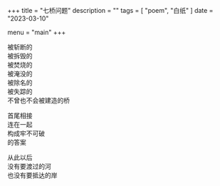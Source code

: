 +++
title = "七桥问题"
description = ""
tags = [
    "poem",
    "白纸"
]
date = "2023-03-10"

menu = "main"
+++

被斩断的
<br>
被拆毁的
<br>
被焚烧的
<br>
被淹没的
<br>
被除名的
<br>
被失踪的
<br>
不曾也不会被建造的桥

首尾相接
<br>
连在一起
<br>
构成牢不可破
<br>
的答案

从此以后
<br>
没有要渡过的河
<br>
也没有要抵达的岸

